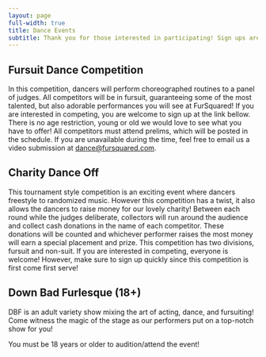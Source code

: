 ```yaml
---
layout: page
full-width: true
title: Dance Events
subtitle: Thank you for those interested in participating! Sign ups are now closed. We look forward to seeing everyone's talents at the convention!
---
```

## Fursuit Dance Competition

In this competition, dancers will perform choreographed routines to a panel of judges. All competitors will be in fursuit, guaranteeing some of the most talented, but also adorable performances you will see at FurSquared! If you are interested in competing, you are welcome to sign up at the link bellow. There is no age restriction, young or old we would love to see what you have to offer! All competitors must attend prelims, which will be posted in the schedule. If you are unavailable during the time, feel free to email us a video submission at [dance@fursquared.com](mailto:dance@fursquared.com).

## Charity Dance Off

This tournament style competition is an exciting event where dancers freestyle to randomized music. However this competition has a twist, it also allows the dancers to raise money for our lovely charity! Between each round while the judges deliberate, collectors will run around the audience and collect cash donations in the name of each competitor. These donations will be counted and whichever performer raises the most money will earn a special placement and prize. This competition has two divisions, fursuit and non-suit. If you are interested in competing, everyone is welcome! However, make sure to sign up quickly since this competition is first come first serve!

## Down Bad Furlesque (18+)

DBF is an adult variety show mixing the art of acting, dance, and fursuiting! Come witness the magic of the stage as our performers put on a top-notch show for you!

You must be 18 years or older to audition/attend the event!